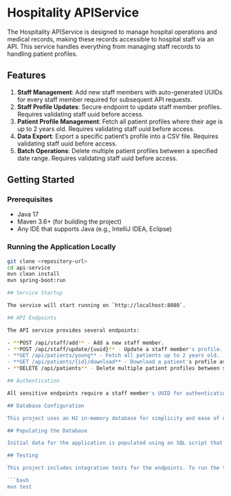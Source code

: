 # Hospitality APIService

The Hospitality APIService is designed to manage hospital operations and medical records, making these records accessible to hospital staff via an API. This service handles everything from managing staff records to handling patient profiles.

## Features

1. **Staff Management**: Add new staff members with auto-generated UUIDs for every staff member required for subsequent API requests.
2. **Staff Profile Updates**: Secure endpoint to update staff member profiles. Requires validating staff uuid before access.
3. **Patient Profile Management**: Fetch all patient profiles where their age is up to 2 years old. Requires validating staff uuid before access.
4. **Data Export**: Export a specific patient’s profile into a CSV file. Requires validating staff uuid before access.
5. **Batch Operations**: Delete multiple patient profiles between a specified date range. Requires validating staff uuid before access.

## Getting Started

### Prerequisites

- Java 17
- Maven 3.6+ (for building the project)
- Any IDE that supports Java (e.g., IntelliJ IDEA, Eclipse)

### Running the Application Locally

```bash
git clone <repository-url>
cd api-service
mvn clean install
mvn spring-boot:run

## Service Startup

The service will start running on `http://localhost:8080`.

## API Endpoints

The API service provides several endpoints:

- **POST /api/staff/add** - Add a new staff member.
- **POST /api/staff/update/{uuid}** - Update a staff member's profile.
- **GET /api/patients/young** - Fetch all patients up to 2 years old.
- **GET /api/patients/{id}/download** - Download a patient's profile as a CSV file.
- **DELETE /api/patients** - Delete multiple patient profiles between specified dates.

## Authentication

All sensitive endpoints require a staff member's UUID for authentication. This UUID must be included in the request header.

## Database Configuration

This project uses an H2 in-memory database for simplicity and ease of development. For production environments, you might consider switching to a more robust database system like MySQL or PostgreSQL.

## Populating the Database

Initial data for the application is populated using an SQL script that is executed when the application starts. You can modify this script at `src/main/resources/data.sql` to adjust the initial data set.

## Testing

This project includes integration tests for the endpoints. To run the tests, execute:

```bash
mvn test

